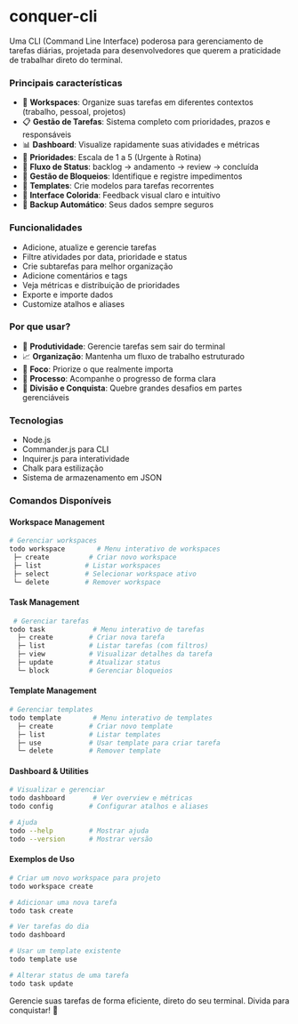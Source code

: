 # conquer-cli
Uma CLI (Command Line Interface) poderosa para gerenciamento de tarefas diárias, projetada para desenvolvedores que querem a praticidade de trabalhar direto do terminal.

### Principais características
- 🏢 **Workspaces**: Organize suas tarefas em diferentes contextos (trabalho, pessoal, projetos)
- 📋 **Gestão de Tarefas**: Sistema completo com prioridades, prazos e responsáveis
- 📊 **Dashboard**: Visualize rapidamente suas atividades e métricas  
- 🎯 **Prioridades**: Escala de 1 a 5 (Urgente à Rotina)
- 🔄 **Fluxo de Status**: backlog → andamento → review → concluída
- 🚫 **Gestão de Bloqueios**: Identifique e registre impedimentos
- 📝 **Templates**: Crie modelos para tarefas recorrentes
- 🎨 **Interface Colorida**: Feedback visual claro e intuitivo
- 💾 **Backup Automático**: Seus dados sempre seguros

### Funcionalidades
- Adicione, atualize e gerencie tarefas
- Filtre atividades por data, prioridade e status
- Crie subtarefas para melhor organização
- Adicione comentários e tags
- Veja métricas e distribuição de prioridades
- Exporte e importe dados
- Customize atalhos e aliases

### Por que usar?
- 🚀 **Produtividade**: Gerencie tarefas sem sair do terminal
- 📈 **Organização**: Mantenha um fluxo de trabalho estruturado
- 🎯 **Foco**: Priorize o que realmente importa
- 🔄 **Processo**: Acompanhe o progresso de forma clara
- 💪 **Divisão e Conquista**: Quebre grandes desafios em partes gerenciáveis

### Tecnologias
- Node.js
- Commander.js para CLI
- Inquirer.js para interatividade
- Chalk para estilização
- Sistema de armazenamento em JSON

### Comandos Disponíveis
#### Workspace Management
```bash
# Gerenciar workspaces
todo workspace        # Menu interativo de workspaces
 ├─ create          # Criar novo workspace
 ├─ list           # Listar workspaces
 ├─ select         # Selecionar workspace ativo
 └─ delete         # Remover workspace
 ```

#### Task Management
```bash
 # Gerenciar tarefas
todo task            # Menu interativo de tarefas
  ├─ create         # Criar nova tarefa
  ├─ list           # Listar tarefas (com filtros)
  ├─ view           # Visualizar detalhes da tarefa
  ├─ update         # Atualizar status
  └─ block          # Gerenciar bloqueios
```

#### Template Management
```bash
# Gerenciar templates
todo template        # Menu interativo de templates
  ├─ create         # Criar novo template
  ├─ list           # Listar templates
  ├─ use            # Usar template para criar tarefa
  └─ delete         # Remover template
```

#### Dashboard & Utilities
```bash
# Visualizar e gerenciar
todo dashboard       # Ver overview e métricas
todo config         # Configurar atalhos e aliases

# Ajuda
todo --help         # Mostrar ajuda
todo --version      # Mostrar versão
```

#### Exemplos de Uso
```bash
# Criar um novo workspace para projeto
todo workspace create

# Adicionar uma nova tarefa
todo task create

# Ver tarefas do dia
todo dashboard

# Usar um template existente
todo template use

# Alterar status de uma tarefa
todo task update
```

Gerencie suas tarefas de forma eficiente, direto do seu terminal. Divida para conquistar! 🎯

